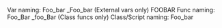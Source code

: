 Var naming:
	Foo_bar
	_Foo_bar (External vars only)
	FOOBAR
Func naming:
	Foo_Bar
	_foo_Bar (Class funcs only)
Class/Script naming:
	Foo_bar
